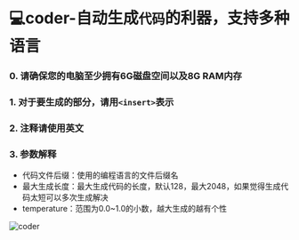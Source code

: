 # 💻coder-自动生成`代码`的利器，支持多种语言
### 0. 请确保您的电脑至少拥有6G磁盘空间以及8G RAM内存
### 1. 对于要生成的部分，请用`<insert>`表示
### 2. 注释请使用英文
### 3. 参数解释
- 代码文件后缀：使用的编程语言的文件后缀名 
- 最大生成长度：最大生成代码的长度，默认128，最大2048，如果觉得生成代码太短可以多次生成解决
- temperature：范围为0.0~1.0的小数，越大生成的越有个性

![coder](https://xqy2006.github.io/store/coder.png)
